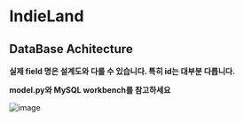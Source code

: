 # IndieLand


## DataBase Achitecture

**실제 field 명은 설계도와 다를 수 있습니다. 특히 id는 대부분 다릅니다.** 

**model.py와 MySQL workbench를 참고하세요** 

 
![image](https://github.com/user-attachments/assets/6a5e1816-55b2-48ac-8cbe-a7cbe794eb98)
